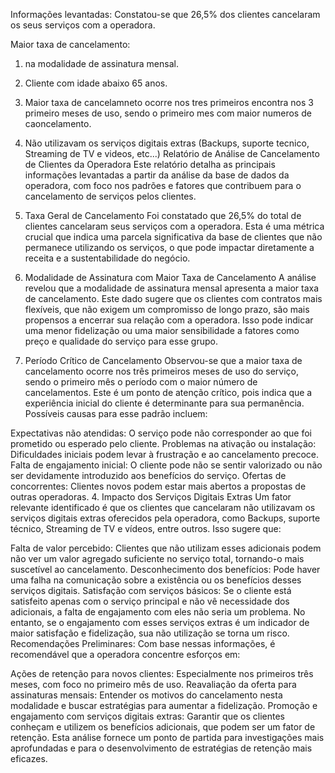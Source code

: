 Informações levantadas:
Constatou-se que 26,5% dos clientes cancelaram os seus serviços com a operadora.

Maior taxa de cancelamento:
1. na modalidade de assinatura mensal.
2. Cliente com idade abaixo 65 anos.
3. Maior taxa de cancelamneto ocorre nos tres primeiros encontra nos 3 primeiro meses de uso, sendo o primeiro mes com maior numeros de caoncelamento.
4. Não utilizavam os serviços digitais extras (Backups, suporte tecnico, Streaming de TV e videos, etc...)
Relatório de Análise de Cancelamento de Clientes da Operadora
Este relatório detalha as principais informações levantadas a partir da análise da base de dados da operadora, com foco nos padrões e fatores que contribuem para o cancelamento de serviços pelos clientes.

1. Taxa Geral de Cancelamento
Foi constatado que 26,5% do total de clientes cancelaram seus serviços com a operadora. Esta é uma métrica crucial que indica uma parcela significativa da base de clientes que não permanece utilizando os serviços, o que pode impactar diretamente a receita e a sustentabilidade do negócio.



2. Modalidade de Assinatura com Maior Taxa de Cancelamento
A análise revelou que a modalidade de assinatura mensal apresenta a maior taxa de cancelamento. Este dado sugere que os clientes com contratos mais flexíveis, que não exigem um compromisso de longo prazo, são mais propensos a encerrar sua relação com a operadora. Isso pode indicar uma menor fidelização ou uma maior sensibilidade a fatores como preço e qualidade do serviço para esse grupo.

3. Período Crítico de Cancelamento
Observou-se que a maior taxa de cancelamento ocorre nos três primeiros meses de uso do serviço, sendo o primeiro mês o período com o maior número de cancelamentos. Este é um ponto de atenção crítico, pois indica que a experiência inicial do cliente é determinante para sua permanência. Possíveis causas para esse padrão incluem:

Expectativas não atendidas: O serviço pode não corresponder ao que foi prometido ou esperado pelo cliente.
Problemas na ativação ou instalação: Dificuldades iniciais podem levar à frustração e ao cancelamento precoce.
Falta de engajamento inicial: O cliente pode não se sentir valorizado ou não ser devidamente introduzido aos benefícios do serviço.
Ofertas de concorrentes: Clientes novos podem estar mais abertos a propostas de outras operadoras.
4. Impacto dos Serviços Digitais Extras
Um fator relevante identificado é que os clientes que cancelaram não utilizavam os serviços digitais extras oferecidos pela operadora, como Backups, suporte técnico, Streaming de TV e vídeos, entre outros. Isso sugere que:

Falta de valor percebido: Clientes que não utilizam esses adicionais podem não ver um valor agregado suficiente no serviço total, tornando-o mais suscetível ao cancelamento.
Desconhecimento dos benefícios: Pode haver uma falha na comunicação sobre a existência ou os benefícios desses serviços digitais.
Satisfação com serviços básicos: Se o cliente está satisfeito apenas com o serviço principal e não vê necessidade dos adicionais, a falta de engajamento com eles não seria um problema. No entanto, se o engajamento com esses serviços extras é um indicador de maior satisfação e fidelização, sua não utilização se torna um risco.
Recomendações Preliminares:
Com base nessas informações, é recomendável que a operadora concentre esforços em:

Ações de retenção para novos clientes: Especialmente nos primeiros três meses, com foco no primeiro mês de uso.
Reavaliação da oferta para assinaturas mensais: Entender os motivos do cancelamento nesta modalidade e buscar estratégias para aumentar a fidelização.
Promoção e engajamento com serviços digitais extras: Garantir que os clientes conheçam e utilizem os benefícios adicionais, que podem ser um fator de retenção.
Esta análise fornece um ponto de partida para investigações mais aprofundadas e para o desenvolvimento de estratégias de retenção mais eficazes.


